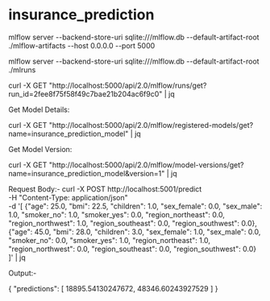 # insurance_prediction

mlflow server --backend-store-uri sqlite:///mlflow.db --default-artifact-root ./mlflow-artifacts --host 0.0.0.0 --port 5000

mlflow server --backend-store-uri sqlite:///mlflow.db --default-artifact-root ./mlruns

curl -X GET "http://localhost:5000/api/2.0/mlflow/runs/get?run_id=2fee8f75f58f49c7bae21b204ac6f9c0" | jq


Get Model Details:

curl -X GET "http://localhost:5000/api/2.0/mlflow/registered-models/get?name=insurance_prediction_model" | jq


Get Model Version:

curl -X GET "http://localhost:5000/api/2.0/mlflow/model-versions/get?name=insurance_prediction_model&version=1" | jq


Request Body:- 
curl -X POST http://localhost:5001/predict \
    -H "Content-Type: application/json" \
    -d '[
          {"age": 25.0, "bmi": 22.5, "children": 1.0, "sex_female": 0.0, "sex_male": 1.0, "smoker_no": 1.0, "smoker_yes": 0.0, "region_northeast": 0.0, "region_northwest": 1.0, "region_southeast": 0.0, "region_southwest": 0.0},
          {"age": 45.0, "bmi": 28.0, "children": 3.0, "sex_female": 1.0, "sex_male": 0.0, "smoker_no": 0.0, "smoker_yes": 1.0, "region_northeast": 1.0, "region_northwest": 0.0, "region_southeast": 0.0, "region_southwest": 0.0}
        ]' | jq
        
 Output:- 
 
 {
  "predictions": [
    18895.54130247672,
    48346.60243927529
  ]
}




